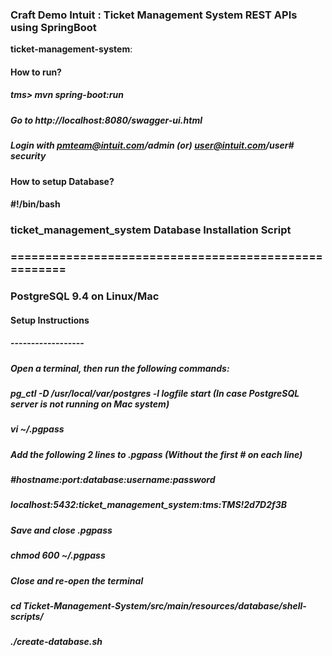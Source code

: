 ### Craft Demo Intuit : Ticket Management System REST APIs using SpringBoot

**ticket-management-system**:

#### How to run?

##### tms> mvn spring-boot:run

##### Go to http://localhost:8080/swagger-ui.html

##### Login with pmteam@intuit.com/admin (or) user@intuit.com/user# security

#### How to setup Database?

#### #!/bin/bash

### ticket_management_system Database Installation Script
### =====================================================
### PostgreSQL 9.4 on Linux/Mac

#### Setup Instructions
#### ------------------
#####
##### Open a terminal, then run the following commands:
##### pg_ctl -D /usr/local/var/postgres -l logfile start (In case PostgreSQL server is not running on Mac system)
#####
##### vi ~/.pgpass
#####
##### Add the following 2 lines to .pgpass (Without the first # on each line)
#####    #hostname:port:database:username:password
#####    localhost:5432:ticket_management_system:tms:TMS!2d7D2f3B
#####
##### Save and close .pgpass
#####
##### chmod 600 ~/.pgpass
#####
##### Close and re-open the terminal
#####
##### cd Ticket-Management-System/src/main/resources/database/shell-scripts/
#####
##### ./create-database.sh
#####
